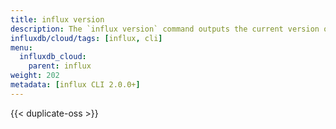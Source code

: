 ```yaml
---
title: influx version
description: The `influx version` command outputs the current version of the influx command line interface (CLI).
influxdb/cloud/tags: [influx, cli]
menu:
  influxdb_cloud:
    parent: influx
weight: 202
metadata: [influx CLI 2.0.0+]
---
```


{{< duplicate-oss >}}